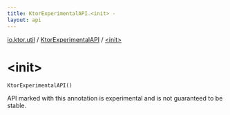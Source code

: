```yaml
---
title: KtorExperimentalAPI.<init> - 
layout: api
---
```


<div class='api-docs-breadcrumbs'><a href="../index.html">io.ktor.util</a> / <a href="index.html">KtorExperimentalAPI</a> / <a href="./-init-.html">&lt;init&gt;</a></div>

# &lt;init&gt;

<div class="signature"><code><span class="identifier">KtorExperimentalAPI</span><span class="symbol">(</span><span class="symbol">)</span></code></div>

API marked with this annotation is experimental and is not guaranteed to be stable.


